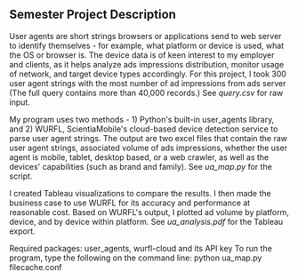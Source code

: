 ## Semester Project Description

User agents are short strings browsers or applications send to web server to identify themselves - for example, what platform or device is used, what the OS or browser is. The device data is of keen interest to my employer and clients, as it helps analyze ads impressions distribution, monitor usage of network, and target device types accordingly. For this project, I took 300 user agent strings with the most number of ad impressions from ads server (The full query contains more than 40,000 records.) See _query.csv_ for raw input. 

My program uses two methods - 1) Python's built-in user_agents library, and 2) WURFL, ScientiaMobile's cloud-based device detection service to parse user agent strings. The output are two excel files that contain the raw user agent strings, associated volume of ads impressions, whether the user agent is mobile, tablet, desktop based, or a web crawler, as well as the devices' capabilities (such as brand and family). See _ua_map.py_ for the script. 

I created Tableau visualizations to compare the results. I then made the business case to use WURFL for its accuracy and performance at reasonable cost. Based on WURFL's output, I plotted ad volume by platform, device, and by device within platform. See _ua_analysis.pdf_ for the Tableau export. 

Required packages: user_agents, wurfl-cloud and its API key
To run the program, type the following on the command line: python ua_map.py filecache.conf
